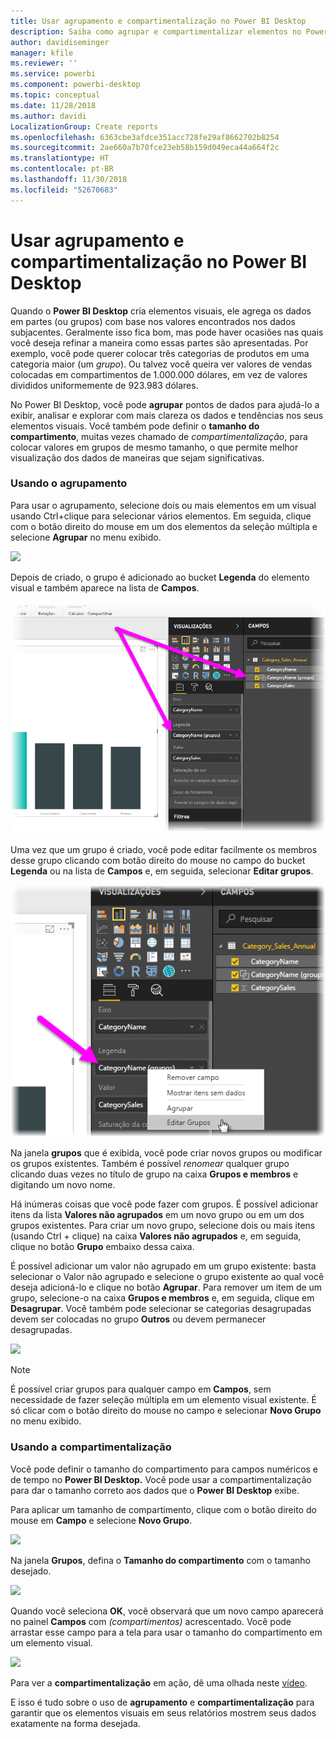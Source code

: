 ```yaml
---
title: Usar agrupamento e compartimentalização no Power BI Desktop
description: Saiba como agrupar e compartimentalizar elementos no Power BI Desktop
author: davidiseminger
manager: kfile
ms.reviewer: ''
ms.service: powerbi
ms.component: powerbi-desktop
ms.topic: conceptual
ms.date: 11/28/2018
ms.author: davidi
LocalizationGroup: Create reports
ms.openlocfilehash: 6363cbe3afdce351acc728fe29af8662702b8254
ms.sourcegitcommit: 2ae660a7b70fce23eb58b159d049eca44a664f2c
ms.translationtype: HT
ms.contentlocale: pt-BR
ms.lasthandoff: 11/30/2018
ms.locfileid: "52670683"
---
```

# <a name="use-grouping-and-binning-in-power-bi-desktop"></a>Usar agrupamento e compartimentalização no Power BI Desktop
Quando o **Power BI Desktop** cria elementos visuais, ele agrega os dados em partes (ou grupos) com base nos valores encontrados nos dados subjacentes. Geralmente isso fica bom, mas pode haver ocasiões nas quais você deseja refinar a maneira como essas partes são apresentadas. Por exemplo, você pode querer colocar três categorias de produtos em uma categoria maior (um *grupo*). Ou talvez você queira ver valores de vendas colocadas em compartimentos de 1.000.000 dólares, em vez de valores divididos uniformemente de 923.983 dólares.

No Power BI Desktop, você pode **agrupar** pontos de dados para ajudá-lo a exibir, analisar e explorar com mais clareza os dados e tendências nos seus elementos visuais. Você também pode definir o **tamanho do compartimento**, muitas vezes chamado de *compartimentalização*, para colocar valores em grupos de mesmo tamanho, o que permite melhor visualização dos dados de maneiras que sejam significativas.

### <a name="using-grouping"></a>Usando o agrupamento
Para usar o agrupamento, selecione dois ou mais elementos em um visual usando Ctrl+clique para selecionar vários elementos. Em seguida, clique com o botão direito do mouse em um dos elementos da seleção múltipla e selecione **Agrupar** no menu exibido.

![](media/desktop-grouping-and-binning/grouping-binning_1.png)

Depois de criado, o grupo é adicionado ao bucket **Legenda** do elemento visual e também aparece na lista de **Campos**.

![](media/desktop-grouping-and-binning/grouping-binning_2.png)

Uma vez que um grupo é criado, você pode editar facilmente os membros desse grupo clicando com botão direito do mouse no campo do bucket **Legenda** ou na lista de **Campos** e, em seguida, selecionar **Editar grupos**.

![](media/desktop-grouping-and-binning/grouping-binning_3.png)

Na janela **grupos** que é exibida, você pode criar novos grupos ou modificar os grupos existentes. Também é possível *renomear* qualquer grupo clicando duas vezes no título de grupo na caixa **Grupos e membros** e digitando um novo nome.

Há inúmeras coisas que você pode fazer com grupos. É possível adicionar itens da lista **Valores não agrupados** em um novo grupo ou em um dos grupos existentes. Para criar um novo grupo, selecione dois ou mais itens (usando Ctrl + clique) na caixa **Valores não agrupados** e, em seguida, clique no botão **Grupo** embaixo dessa caixa.

É possível adicionar um valor não agrupado em um grupo existente: basta selecionar o Valor não agrupado e selecione o grupo existente ao qual você deseja adicioná-lo e clique no botão **Agrupar**. Para remover um item de um grupo, selecione-o na caixa **Grupos e membros** e, em seguida, clique em **Desagrupar**. Você também pode selecionar se categorias desagrupadas devem ser colocadas no grupo **Outros** ou devem permanecer desagrupadas.

![](media/desktop-grouping-and-binning/grouping-binning_4.png)

> [!NOTE]
> É possível criar grupos para qualquer campo em **Campos**, sem necessidade de fazer seleção múltipla em um elemento visual existente. É só clicar com o botão direito do mouse no campo e selecionar **Novo Grupo** no menu exibido.
> 
> 

### <a name="using-binning"></a>Usando a compartimentalização
Você pode definir o tamanho do compartimento para campos numéricos e de tempo no **Power BI Desktop.** Você pode usar a compartimentalização para dar o tamanho correto aos dados que o **Power BI Desktop** exibe.

Para aplicar um tamanho de compartimento, clique com o botão direito do mouse em **Campo** e selecione **Novo Grupo**.

![](media/desktop-grouping-and-binning/grouping-binning_5.png)

Na janela **Grupos**, defina o **Tamanho do compartimento** com o tamanho desejado.

![](media/desktop-grouping-and-binning/grouping-binning_6.png)

Quando você seleciona **OK**, você observará que um novo campo aparecerá no painel **Campos** com *(compartimentos)* acrescentado. Você pode arrastar esse campo para a tela para usar o tamanho do compartimento em um elemento visual.

![](media/desktop-grouping-and-binning/grouping-binning_7.png)

Para ver a **compartimentalização** em ação, dê uma olhada neste [vídeo](https://www.youtube.com/watch?v=BRvdZSfO0DY).

E isso é tudo sobre o uso de **agrupamento** e **compartimentalização** para garantir que os elementos visuais em seus relatórios mostrem seus dados exatamente na forma desejada.

